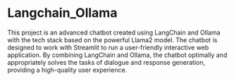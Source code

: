 # Langchain_Ollama

This project is an advanced chatbot created using LangChain and Ollama with the tech stack based on the powerful Llama2 model. The chatbot is designed to work with Streamlit to run a user-friendly interactive web application.  By combining LangChain and Ollama, the chatbot optimally and appropriately solves the tasks of dialogue and response generation, providing a high-quality user experience.
